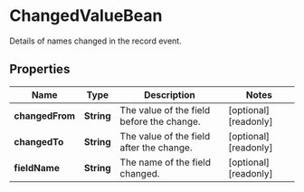 

# ChangedValueBean

Details of names changed in the record event.

## Properties

| Name | Type | Description | Notes |
|------------ | ------------- | ------------- | -------------|
|**changedFrom** | **String** | The value of the field before the change. |  [optional] [readonly] |
|**changedTo** | **String** | The value of the field after the change. |  [optional] [readonly] |
|**fieldName** | **String** | The name of the field changed. |  [optional] [readonly] |



